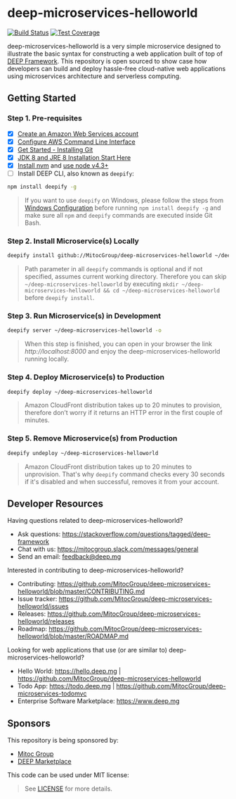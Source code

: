 deep-microservices-helloworld
=============================

[![Build Status](https://travis-ci.org/MitocGroup/deep-microservices-helloworld.svg?branch=master)](https://travis-ci.org/MitocGroup/deep-microservices-helloworld)
[![Test Coverage](https://codeclimate.com/repos/5798cf9cd42af178f8002e8b/badges/2cb29493963dff1709a0/coverage.svg)](https://codeclimate.com/repos/5798cf9cd42af178f8002e8b/coverage)

deep-microservices-helloworld is a very simple microservice designed to illustrate the basic syntax for
constructing a web application built of top of [DEEP Framework](https://github.com/MitocGroup/deep-framework).
This repository is open sourced to show case how developers can build and deploy hassle-free cloud-native
web applications using microservices architecture and serverless computing.


## Getting Started

### Step 1. Pre-requisites

- [x] [Create an Amazon Web Services account](https://www.youtube.com/watch?v=WviHsoz8yHk)
- [x] [Configure AWS Command Line Interface](https://docs.aws.amazon.com/cli/latest/userguide/cli-chap-getting-started.html)
- [x] [Get Started - Installing Git](https://git-scm.com/book/en/v2/Getting-Started-Installing-Git)
- [x] [JDK 8 and JRE 8 Installation Start Here](https://docs.oracle.com/javase/8/docs/technotes/guides/install/install_overview.html)
- [x] [Install nvm](https://github.com/creationix/nvm#install-script) and [use node v4.3+](https://github.com/creationix/nvm#usage)
- [ ] Install DEEP CLI, also known as `deepify`:

```bash
npm install deepify -g
```

> If you want to use `deepify` on Windows, please follow the steps from
[Windows Configuration](https://github.com/MitocGroup/deep-framework/blob/master/docs/windows.md)
before running `npm install deepify -g` and make sure all `npm` and `deepify` commands are executed
inside Git Bash.

### Step 2. Install Microservice(s) Locally

```bash
deepify install github://MitocGroup/deep-microservices-helloworld ~/deep-microservices-helloworld
```

> Path parameter in all `deepify` commands is optional and if not specified, assumes current
working directory. Therefore you can skip `~/deep-microservices-helloworld` by executing
`mkdir ~/deep-microservices-helloworld && cd ~/deep-microservices-helloworld` before `deepify install`.

### Step 3. Run Microservice(s) in Development

```bash
deepify server ~/deep-microservices-helloworld -o
```

> When this step is finished, you can open in your browser the link *http://localhost:8000*
and enjoy the deep-microservices-helloworld running locally.

### Step 4. Deploy Microservice(s) to Production

```bash
deepify deploy ~/deep-microservices-helloworld
```

> Amazon CloudFront distribution takes up to 20 minutes to provision, therefore don’t worry
if it returns an HTTP error in the first couple of minutes.

### Step 5. Remove Microservice(s) from Production

```bash
deepify undeploy ~/deep-microservices-helloworld
```

> Amazon CloudFront distribution takes up to 20 minutes to unprovision. That's why `deepify`
command checks every 30 seconds if it's disabled and when successful, removes it from your account.


## Developer Resources

Having questions related to deep-microservices-helloworld?

- Ask questions: https://stackoverflow.com/questions/tagged/deep-framework
- Chat with us: https://mitocgroup.slack.com/messages/general
- Send an email: feedback@deep.mg

Interested in contributing to deep-microservices-helloworld?

- Contributing: https://github.com/MitocGroup/deep-microservices-helloworld/blob/master/CONTRIBUTING.md
- Issue tracker: https://github.com/MitocGroup/deep-microservices-helloworld/issues
- Releases: https://github.com/MitocGroup/deep-microservices-helloworld/releases
- Roadmap: https://github.com/MitocGroup/deep-microservices-helloworld/blob/master/ROADMAP.md

Looking for web applications that use (or are similar to) deep-microservices-helloworld?

- Hello World: https://hello.deep.mg | https://github.com/MitocGroup/deep-microservices-helloworld
- Todo App: https://todo.deep.mg | https://github.com/MitocGroup/deep-microservices-todomvc
- Enterprise Software Marketplace: https://www.deep.mg


## Sponsors

This repository is being sponsored by:
- [Mitoc Group](https://www.mitocgroup.com)
- [DEEP Marketplace](https://www.deep.mg)

This code can be used under MIT license:
> See [LICENSE](https://github.com/MitocGroup/deep-microservices-helloworld/blob/master/LICENSE) for more details.
